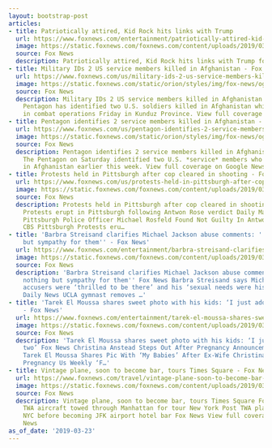 ```yaml
---
layout: bootstrap-post
articles:
- title: Patriotically attired, Kid Rock hits links with Trump
  url: https://www.foxnews.com/entertainment/patriotically-attired-kid-rock-hits-links-with-trump
  image: https://static.foxnews.com/foxnews.com/content/uploads/2019/03/Kid-Rock-Getty-2018.jpg
  source: Fox News
  description: Patriotically attired, Kid Rock hits links with Trump foxnews.com
- title: Military IDs 2 US service members killed in Afghanistan - Fox News
  url: https://www.foxnews.com/us/military-ids-2-us-service-members-killed-in-afghanistan
  image: https://static.foxnews.com/static/orion/styles/img/fox-news/og/og-fox-news.png
  source: Fox News
  description: Military IDs 2 US service members killed in Afghanistan Fox News The
    Pentagon has identified two U.S. soldiers killed in Afghanistan while involved
    in combat operations Friday in Kunduz Province. View full coverage on Google News
- title: Pentagon identifies 2 service members killed in Afghanistan - Fox News
  url: https://www.foxnews.com/us/pentagon-identifies-2-service-members-killed-afghanistan
  image: https://static.foxnews.com/static/orion/styles/img/fox-news/og/og-fox-news.png
  source: Fox News
  description: Pentagon identifies 2 service members killed in Afghanistan Fox News
    The Pentagon on Saturday identified two U.S. *service* members who were killed
    in Afghanistan earlier this week. View full coverage on Google News
- title: Protests held in Pittsburgh after cop cleared in shooting - Fox News
  url: https://www.foxnews.com/us/protests-held-in-pittsburgh-after-cop-cleared-in-shooting
  image: https://static.foxnews.com/foxnews.com/content/uploads/2019/03/ContentBroker_contentid-43002ee2c1c74e11b22aa737ed88b8f4.png
  source: Fox News
  description: Protests held in Pittsburgh after cop cleared in shooting Fox News
    Protests erupt in Pittsburgh following Antwon Rose verdict Daily Mail Former East
    Pittsburgh Police Officer Michael Rosfeld Found Not Guilty In Antwon Rose Shooting
    CBS Pittsburgh Protests eru…
- title: 'Barbra Streisand clarifies Michael Jackson abuse comments: ''I feel nothing
    but sympathy for them'' - Fox News'
  url: https://www.foxnews.com/entertainment/barbra-streisand-clarifies-michael-jackson-abuse-comments-i-feel-nothing-but-sympathy-for-them
  image: https://static.foxnews.com/foxnews.com/content/uploads/2019/03/Babra-Getty.jpg
  source: Fox News
  description: 'Barbra Streisand clarifies Michael Jackson abuse comments: ''I feel
    nothing but sympathy for them'' Fox News Barbra Streisand says Michael Jackson’s
    accusers were ‘thrilled to be there’ and his ‘sexual needs were his se New York
    Daily News UCLA gymnast removes …'
- title: 'Tarek El Moussa shares sweet photo with his kids: ‘I just adore these two’
    - Fox News'
  url: https://www.foxnews.com/entertainment/tarek-el-moussa-shares-sweet-photo-with-his-kids-i-just-adore-these-two
  image: https://static.foxnews.com/foxnews.com/content/uploads/2019/03/b4c6669a-tarek-el-moussa-getty-2018.jpg
  source: Fox News
  description: 'Tarek El Moussa shares sweet photo with his kids: ‘I just adore these
    two’ Fox News Christina Anstead Steps Out After Pregnancy Announcement E! Online
    Tarek El Moussa Shares Pic With ‘My Babies’ After Ex-Wife Christina Anstead Announces
    Pregnancy Us Weekly ‘F…'
- title: Vintage plane, soon to become bar, tours Times Square - Fox News
  url: https://www.foxnews.com/travel/vintage-plane-soon-to-become-bar-tours-times-square
  image: https://static.foxnews.com/foxnews.com/content/uploads/2019/03/ContentBroker_contentid-ede80e0c02d14d219df0541f9bcb2da4.png
  source: Fox News
  description: Vintage plane, soon to become bar, tours Times Square Fox News Defunct
    TWA aircraft towed through Manhattan for tour New York Post TWA plane driven through
    NYC before becoming JFK airport hotel bar Fox News View full coverage on Google
    News
as_of_date: '2019-03-23'
---
```


